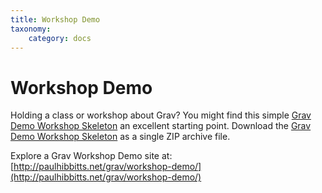 ```yaml
---
title: Workshop Demo
taxonomy:
    category: docs
---
```


#  Workshop Demo

Holding a class or workshop about Grav? You might find this simple [Grav Demo
Workshop Skeleton](https://github.com/hibbitts-design/grav-skeleton-workshop-demo-site) an excellent starting point. Download the [Grav Demo
Workshop Skeleton](http://hibbittsdesign.org/blog/user/pages/downloads/grav-skeleton-workshop-demo-site.zip) as a single ZIP archive file.

Explore a Grav Workshop Demo site at: <br> [http://paulhibbitts.net/grav/workshop-demo/](http://paulhibbitts.net/grav/workshop-demo/)
